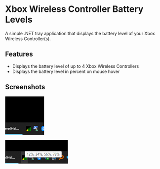 # Xbox Wireless Controller Battery Levels

A simple .NET tray application that displays the battery level of your Xbox Wireless Controller(s).

## Features

- Displays the battery level of up to 4 Xbox Wireless Controllers
- Displays the battery level in percent on mouse hover

## Screenshots

![Tray icon](screenshot1.png)

![On hover](screenshot2.png)